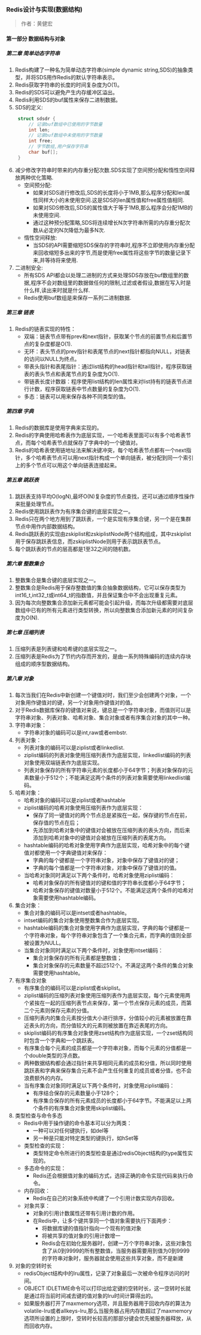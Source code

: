 ### Redis设计与实现(数据结构)

> 作者：黄健宏

#### 第一部分 数据结构与对象

##### 第二章 简单动态字符串

1. Redis构建了一种名为简单动态字符串(simple dynamic string,SDS)的抽象类型，并将SDS用作Redis的默认字符串表示。
2. Redis获取字符串的长度的时间复杂度为O(1)。
3. Redis的SDS可以避免产生内存缓冲区溢出。
4. Redis利用SDS的buf属性来保存二进制数据。
5. SDS的定义:  
    ```c
     struct sdsdr {
         // 记录buf数组中已使用的字节数量
         int len;
         // 记录buf数组中未使用的字节数量
         int free;
         // 字节数组,用户保存字符串
         char buf[];
     }
    ```  
6. 减少修改字符串时带来的内存重分配次数.SDS实现了空间预分配和惰性空间释放两种优化策略.
    + 空间预分配:
        + 如果对SDS进行修改后,SDS的长度将小于1MB,那么程序分配和len属性同样大小的未使用空间.这是SDS的len属性值和free属性值相同.
        + 如果对SDS修改后,SDS的属性值大于等于1MB,那么程序会分配1MB的未使用空间.
        + 通过这种预分配策略,SDS将连续增长N次字符串所需的内存重分配次数从必定的N次降低为最多N次.
    + 惰性空间释放:
        + 当SDS的API需要缩短SDS保存的字符串时,程序不立即使用内存重分配来回收缩短多出来的字节,而是使用free属性将这些字节的数量记录下来,并等待将来使用.
7. 二进制安全:
    + 所有SDS API都会以处理二进制的方式来处理SDS存放在buf数组里的数据,程序不会对数组里的数据做任何的限制,过滤或者假设,数据在写入时是什么样,读出来时就是什么样.
    + Redis使用buf数组是来保存一系列二进制数据.

##### 第三章 链表

1. Redis的链表实现的特性：
   * 双端：链表节点带有prev和next指针，获取某个节点的前置节点和后置节点的复杂度都是O(1).
   * 无环：表头节点的prev指针和表尾节点的next指针都指向NULL，对链表的访问以NULL为终点。
   * 带表头指针和表尾指针：通过list结构的head指针和tail指针，程序获取链表的表头节点和表尾节点的复杂度为O(1).
   * 带链表长度计数器：程序使用list结构的len属性来对list持有的链表节点进行计数，程序获取链表中节点数量的复杂度为O(1).
   * 多态：链表可以用来保存各种不同类型的值。

##### 第四章 字典

1. Redis的数据库是使用字典来实现的。
2. Redis的字典使用哈希表作为底层实现，一个哈希表里面可以有多个哈希表节点，而每个哈希表节点就保存了字典中的一个键值对。
3. Redis的哈希表使用链地址法来解决键冲突，每个哈希表节点都有一个next指针，多个哈希表节点可以用next指针构成一个单向链表，被分配到同一个索引上的多个节点可以用这个单向链表连接起来。

##### 第五章 跳跃表

1. 跳跃表支持平均O(logN),最坏O(N)复杂度的节点查找，还可以通过顺序性操作来批量处理节点。
2. Redis使用跳跃表作为有序集合键的底层实现之一。
3. Redis只在两个地方用到了跳跃表，一个是实现有序集合键，另一个是在集群节点中用作内部数据结构。
4. Redis跳跃表的实现由zskiplist和zskiplistNode两个结构组成，其中zskiplist用于保存跳跃表信息，而zskiplistNode则用于表示跳跃表节点。
5. 每个跳跃表的节点的层高都是1至32之间的随机数。

##### 第六章 整数集合

1. 整数集合是集合键的底层实现之一。
2. 整数集合是Redis用于保存整数值的集合抽象数据结构，它可以保存类型为int16\_t,int32\_t或int64\_t的指数值，并且保证集合中不会出现重复元素。
3. 因为每次向整数集合添加新元素都可能会引起升级，而每次升级都需要对底层数组中已有的所有元素进行类型转换，所以向整数集合添加新元素的时间复杂度为O(N).

##### 第七章 压缩列表

1. 压缩列表是列表键和哈希键的底层实现之一。
2. 压缩列表是Redis为了节约内存而开发的，是由一系列特殊编码的连续内存块组成的顺序型数据结构。

##### 第八章 对象

1. 每次当我们在Redis中新创建一个键值对时，我们至少会创建两个对象，一个对象用作键值对的键，另一个对象用作键值对的值。
2. 对于Redis数据库保存的键值对来说，键总是一个字符串对象，而值则可以是字符串对象、列表对象、哈希对象、集合对象或者有序集合对象的其中一种。
3. 字符串对象：
   * 字符串对象的编码可以是int,raw或者embstr.
4. 列表对象：
   * 列表对象的编码可以是ziplist或者linkedlist.
   * ziplist编码的列表对象使用压缩列表作为底层实现，linkedlist编码的列表对象使用双端链表作为底层实现。
   * 列表对象保存的所有字符串元素的长度都小于64字节；列表对象保存的元素数量小于512个；不能满足这两个条件的列表对象需要使用linkedlist编码。
5. 哈希对象：
   * 哈希对象的编码可以是ziplist或者hashtable
   * ziplist编码的哈希对象使用压缩列表作为底层实现：
     * 保存了同一键值对的两个节点总是紧挨在一起，保存键的节点在前，保存值的节点在后；
     * 先添加到哈希对象中的键值对会被放在压缩列表的表头方向，而后来添加到哈希对象中的键值对会被放在压缩列表的表尾方向。
   * hashtable编码的哈希对象使用字典作为底层实现，哈希对象中的每个键值对都使用一个字典键值对来保存：
     * 字典的每个键都是一个字符串对象，对象中保存了键值对的键；
     * 字典的每个值都是一个字符串对象，对象中保存了键值对的值。
   * 当哈希对象同时满足以下两个条件时，哈希对象使用ziplist编码：
     * 哈希对象保存的所有键值对的键和值的字符串长度都小于64字节；
     * 哈希对象保存的键值对数量小于512个。不能满足这两个条件的哈希对象需要使用hashtable编码。
6. 集合对象：
   * 集合对象的编码可以是intset或者hashtable。
   * intset编码的集合对象使用整数集合作为底层实现。
   * hashtable编码的集合对象使用字典作为底层实现，字典的每个键都是一个字符串对象，每个字符串对象包含了一个集合元素，而字典的值则全部被设置为NULL。
   * 当集合对象同时满足以下两个条件时，对象使用intset编码：
     * 集合对象保存的所有元素都是整数值；
     * 集合对象保存的元素数量不超过512个。不满足这两个条件的集合对象需要使用hashtable。
7. 有序集合对象
   * 有序集合的编码可以是ziplist或者skiplist。
   * ziplist编码的压缩列表对象使用压缩列表作为底层实现，每个元素使用两个紧挨在一起的压缩列表节点来保存，第一个节点保存元素的成员，而第二个元素则保存元素的分值。
   * 压缩列表内的集合元素按分值大小进行排序，分值较小的元素被放置在靠近表头的方向，而分值较大的元素则被放置在靠近表尾的方向。
   * skiplist编码的有序集合对象使用zset结构作为底层实现，一个zset结构同时包含一个字典和一个跳跃表。
   * 有序集合每个元素的成员都是一个字符串对象，而每个元素的分值都是一个double类型的浮点数。
   * 两种数据结构都会通过指针来共享相同元素的成员和分值，所以同时使用跳跃表和字典来保存集合元素不会产生任何重复的成员或者分值，也不会浪费额外的内存。
   * 当有序集合对象同时满足以下两个条件时，对象使用ziplist编码：
     * 有序结合保存的元素数量小于128个；
     * 有序集合保存的所有元素成员的长度都小于64字节。不能满足以上两个条件的有序集合对象使用skiplist编码。
8. 类型检查与命令多态
   * Redis中用于操作键的命令基本可以分为两类：
     * 一种可以对任何键执行，如del等
     * 另一种是只能对特定类型的键执行，如hSet等
   * 类型检查的实现：
     * 类型特定命令所进行的类型检查是通过redisObject结构的type属性实现的。
   * 多态命令的实现：
     * Redis还会根据值对象的编码方式，选择正确的命令实现代码来执行命令。
   * 内存回收：
     * Redis在自己的对象系统中构建了一个引用计数实现内存回收。
   * 对象共享：
     * 对象的引用计数属性还带有引用计数的作用。
     * 在Redis中，让多个键共享同一个值对象需要执行下面两步：
       * 将数据库键的值指针指向一个现有的值对象
       * 将被共享的值对象的引用计数增一
       * Redis会在初始化服务器时，创建一万个字符串对象，这些对象包含了从0到9999的所有整数值，当服务器需要用到值为0到9999的字符串对象时，服务器就会使用这些共享对象，而不是新建
9. 对象的空转时长
   * redisObject结构中的lru属性，记录了对象最后一次被命令程序访问的时间。
   * OBJECT IDLETIME命令可以打印出给定键的空转时长，这一空转时长就是通过将当前时间减去键的值对象的lru时间计算得出的。
   * 如果服务器打开了maxmemory选项，并且服务器用于回收内存的算法为volatile-lru或者allkeys-lru,那么当服务器占用内存数超过了maxmemory选项所设置的上限时，空转时长较高的那部分键会优先被服务器释放，从而回收内存。





















